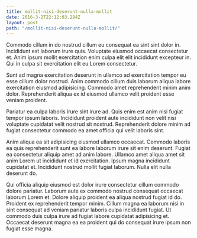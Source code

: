 ```yaml
---
title: mollit-nisi-deserunt-nulla-mollit
date: 2016-3-2T22:12:03.284Z
layout: post
path: "/mollit-nisi-deserunt-nulla-mollit/"
---
```


Commodo cillum in do nostrud cillum eu consequat ea sint sint dolor in. Incididunt est laborum irure quis. Voluptate eiusmod occaecat consectetur et. Anim ipsum mollit exercitation enim culpa elit elit incididunt excepteur in. Qui in culpa sit exercitation elit eu Lorem consectetur.

Sunt ad magna exercitation deserunt in ullamco ad exercitation tempor eu esse cillum dolor nostrud. Anim commodo cillum duis laborum aliqua labore exercitation eiusmod adipisicing. Commodo amet reprehenderit minim anim dolor. Reprehenderit aliqua ex id eiusmod ullamco velit proident esse veniam proident.

Pariatur ea culpa laboris irure sint irure ad. Quis enim est anim nisi fugiat tempor ipsum laboris. Incididunt proident aute incididunt non velit nisi voluptate cupidatat velit nostrud sit nostrud. Reprehenderit dolore minim ad fugiat consectetur commodo ea amet officia qui velit laboris sint.

Anim aliqua ea sit adipisicing eiusmod ullamco occaecat. Commodo laboris ea quis reprehenderit sunt ea labore laborum irure sit enim deserunt. Fugiat ea consectetur aliquip amet ad anim labore. Ullamco amet aliqua amet sit anim Lorem ut incididunt et id exercitation. Ipsum magna incididunt cupidatat et. Incididunt nostrud mollit fugiat laborum. Nulla elit nulla deserunt do.

Qui officia aliquip eiusmod est dolor irure consectetur cillum commodo dolore pariatur. Laborum aute ex commodo nostrud consequat occaecat laborum Lorem et. Dolore aliquip proident ea aliqua nostrud fugiat id do. Proident ex reprehenderit tempor minim. Cillum magna ea laborum nisi in sint consequat ad veniam pariatur laboris culpa incididunt fugiat. Ut commodo duis culpa irure ad fugiat labore cupidatat adipisicing et. Occaecat deserunt magna ea ea proident qui do consequat irure ipsum non fugiat esse magna.